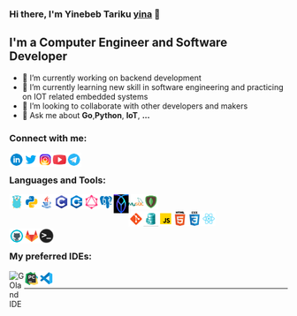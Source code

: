 ### Hi there, I'm Yinebeb Tariku [yina][website] 👋

## I'm a Computer Engineer and Software Developer
- 🔭 I’m currently working on backend development 
- 🌱 I’m currently learning new skill in software engineering and practicing on IOT related embedded systems
- 👯 I’m looking to collaborate with other developers and makers
- 💬 Ask me about **Go**,**Python**, **IoT**, **...**
### Connect with me:

[<img align="left" alt="yina | LinkedIn" width="26px" src="https://raw.githubusercontent.com/Yinebeb-01/Yinebeb-01/main/src/icons8-linkedin-circled.svg" />][linkedin]
[<img align="left" alt="yina | Twitter" width="26px" src="https://raw.githubusercontent.com/Yinebeb-01/Yinebeb-01/main/src/icons8-twitter.svg" />][twitter]
[<img align="left" alt="yina | Instagram" width="26px" src="https://raw.githubusercontent.com/Yinebeb-01/Yinebeb-01/main/src/icons8-instagram.svg" />][instagram]
[<img align="left" alt="yina | YouTube" width="26px" src="https://raw.githubusercontent.com/Yinebeb-01/Yinebeb-01/main/src/icons8-youtube-48.png" />][youtube]
[<img align="left" alt="yina | YouTube" width="26px" src="https://raw.githubusercontent.com/Yinebeb-01/Yinebeb-01/main/src/icons8-telegram-app.svg" />][telegram]
<br/>

### Languages and Tools:
[<img align="left" alt="Golang" width="27px" src="https://raw.githubusercontent.com/Yinebeb-01/Yinebeb-01/main/src/icons8-golang.svg"/>][website]
[<img align="left" alt="Python" width="27px" src="https://raw.githubusercontent.com/Yinebeb-01/Yinebeb-01/main/src/icons8-python.svg"/>][website]
[<img align="left" alt="C" width="27px" src="https://raw.githubusercontent.com/Yinebeb-01/Yinebeb-01/main/src/icons8-java.svg"/>][website]
[<img align="left" alt="C" width="27px" src="https://raw.githubusercontent.com/Yinebeb-01/Yinebeb-01/main/src/icons8-c-programming.svg"/>][website]
[<img align="left" alt="C" width="27px" src="https://raw.githubusercontent.com/Yinebeb-01/Yinebeb-01/main/src/icons8-c++.svg"/>][website]
[<img align="left" alt="C" width="27px" src="https://raw.githubusercontent.com/Yinebeb-01/Yinebeb-01/main/src/icons8-graphql.svg"/>][website]
[<img align="left" alt="C" width="27px" src="https://raw.githubusercontent.com/Yinebeb-01/Yinebeb-01/main/src/icons8-postgresql.svg"/>][website]
[<img align="left" alt="C" width="27px" src="https://raw.githubusercontent.com/Yinebeb-01/Yinebeb-01/main/src/cockroachdb.jpeg"/>][website]
[<img align="left" alt="C" width="27px" src="https://raw.githubusercontent.com/Yinebeb-01/Yinebeb-01/main/src/icons8-mysql-logo.svg"/>][website]
[<img align="left" alt="C" width="27px" src="https://raw.githubusercontent.com/Yinebeb-01/Yinebeb-01/main/src/icons8-mongodb.svg"/>][website]
<br/>

[<img align="left" alt="C" width="27px" src="https://raw.githubusercontent.com/Yinebeb-01/Yinebeb-01/main/src/icons8-git.svg"/>][website]
[<img align="left" alt="C" width="27px" src="https://raw.githubusercontent.com/Yinebeb-01/Yinebeb-01/main/src/sql.jpg"/>][website]
[<img align="left" alt="JavaScript" width="26px" src="https://raw.githubusercontent.com/Yinebeb-01/Yinebeb-01/main/src/icons8-javascript.svg" />][website]
[<img align="left" alt="HTML5" width="26px" src="https://raw.githubusercontent.com/github/explore/80688e429a7d4ef2fca1e82350fe8e3517d3494d/topics/html/html.png" />][website]
[<img align="left" alt="CSS3" width="26px" src="https://raw.githubusercontent.com/github/explore/80688e429a7d4ef2fca1e82350fe8e3517d3494d/topics/css/css.png" />][website]
[<img align="left" alt="React" width="26px" src="https://raw.githubusercontent.com/github/explore/80688e429a7d4ef2fca1e82350fe8e3517d3494d/topics/react/react.png" />][website]
<br/>

[<img align="left" alt="C" width="27px" src="https://raw.githubusercontent.com/Yinebeb-01/Yinebeb-01/main/src/icons8-github.svg"/>][website]
[<img align="left" alt="C" width="27px" src="https://raw.githubusercontent.com/Yinebeb-01/Yinebeb-01/main/src/icons8-gitlab.svg"/>][website]
[<img align="left" alt="Terminal" width="26px" src="https://raw.githubusercontent.com/github/explore/80688e429a7d4ef2fca1e82350fe8e3517d3494d/topics/terminal/terminal.png"/>][website]
<br/>

### My preferred IDEs:
[<img align="left" alt="GOland IDE" width="27px" src="https://camo.githubusercontent.com/d0db72d1498c5aa34ef003bf7ca0c761e314d2fb25c791ac0c9244714cce351e/687474703a2f2f7265736f75726365732e6a6574627261696e732e636f6d2f73746f726167652f70726f64756374732f676f6c616e642f696d672f6d6574612f676f6c616e645f6c6f676f5f333030783330302e706e67"/>][website]
[<img align="left" alt="Pycharm IDE" width="27px" src="https://raw.githubusercontent.com/Yinebeb-01/Yinebeb-01/main/src/icons8-pycharm-48.png"/>][website]
[<img align="left" alt="Visual Studio Code" width="26px" src="https://raw.githubusercontent.com/Yinebeb-01/Yinebeb-01/main/src/icons8-visual-studio-code-2019.svg" />][website]
<br/>

---
[website]:https://github.com/Yinebeb-01/
[twitter]: https://twitter.com/Sil_enat/
[youtube]: https://www.youtube.com/@yinebebtariku1617/
[instagram]: https://www.instagram.com/yina_st_son/
[linkedin]: https://www.linkedin.com/in/yinebeb-tariku-4859361a2/
[telegram]:https://www.t.me/stson_ece/

